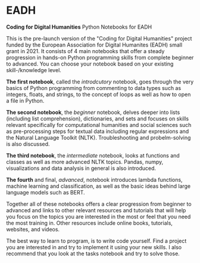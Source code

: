 # EADH
**Coding for Digital Humanities**
Python Notebooks for EADH

This is the pre-launch version of the "Coding for Digital Humanities" project funded by the European Association for Digital Humanites (EADH) small grant in 2021. It consists of 4 main notebooks that offer a steady progression in hands-on Python programming skills from complete beginner to advanced. You can choose your notebook based on your existing skill-/knowledge level.

**The first notebook**, called the *introdcutory* notebook, goes through the very basics of Python programming from commenting to data types such as integers, floats, and strings, to the concept of loops as well as how to open a file in Python.

**The second notebook**, the *beginner* notebook, delves deeper into lists (including list comprehension), dictionaries, and sets and focuses on skills relevant specifically for computational humanities and social sciences such as pre-processing steps for textual data including regular expressions and the Natural Language Toolkit (NLTK). Troubleshooting and probelm-solving is also discussed.

**The third notebook**, the *intermediate* notebook, looks at functions and classes as well as more advanced NLTK topics. Pandas, numpy, visualizations and data analysis in general is also introduced.

**The fourth** and final, *advanced*, notebook introduces lambda functions, machine learning and classification, as well as the basic ideas behind large language models such as BERT.

Together all of these notebooks offers a clear progression from beginner to advanced and links to other relevant resources and tutorials that will help you focus on the topics you are interested in the most or feel that you need the most training in. Other resources include online books, tutorials, websites, and videos.


The best way to learn to program, is to write code yourself. Find a project you are interested in and try to implement it using your new skills.
I also recommend that you look at the tasks notebook and try to solve those.
